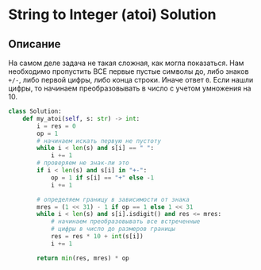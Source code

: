 # String to Integer (atoi) Solution

## Описание

На самом деле задача не такая сложная, как могла показаться. Нам необходимо пропустить ВСЕ первые пустые символы до, либо знаков `+/-`, либо первой цифры, либо конца строки. Иначе ответ `0`. Если нашли цифры, то начинаем преобразовывать в число с учетом умножения на 10.

```python
class Solution:
    def my_atoi(self, s: str) -> int:
        i = res = 0
        op = 1
        # начинаем искать первую не пустоту
        while i < len(s) and s[i] == " ":
            i += 1
        # проверяем не знак-ли это
        if i < len(s) and s[i] in "+-":
            op = 1 if s[i] == "+" else -1
            i += 1

        # определяем границу в зависимости от знака
        mres = (1 << 31) - 1 if op == 1 else 1 << 31
        while i < len(s) and s[i].isdigit() and res <= mres:
            # начинаем преобразовывать все встреченные
            # цифры в число до размеров границы
            res = res * 10 + int(s[i])
            i += 1

        return min(res, mres) * op
```